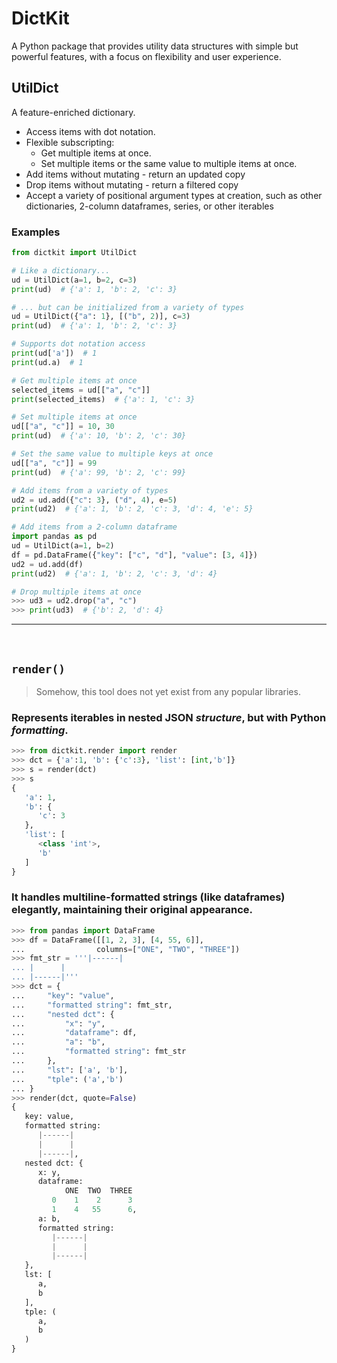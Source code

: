 # DictKit

A Python package that provides utility data structures with simple but powerful
features, with a focus on flexibility and user experience.

## UtilDict

A feature-enriched dictionary.

- Access items with dot notation.
- Flexible subscripting:
    - Get multiple items at once.
    - Set multiple items or the same value to multiple items at once.
- Add items without mutating - return an updated copy
- Drop items without mutating - return a filtered copy
- Accept a variety of positional argument types at creation, such as other dictionaries, 2-column dataframes, series, or other iterables

### Examples

```python
from dictkit import UtilDict

# Like a dictionary...
ud = UtilDict(a=1, b=2, c=3)
print(ud)  # {'a': 1, 'b': 2, 'c': 3}

# ... but can be initialized from a variety of types
ud = UtilDict({"a": 1}, [("b", 2)], c=3)
print(ud)  # {'a': 1, 'b': 2, 'c': 3}

# Supports dot notation access
print(ud['a'])  # 1
print(ud.a)  # 1

# Get multiple items at once
selected_items = ud[["a", "c"]]
print(selected_items)  # {'a': 1, 'c': 3}

# Set multiple items at once
ud[["a", "c"]] = 10, 30
print(ud)  # {'a': 10, 'b': 2, 'c': 30}

# Set the same value to multiple keys at once
ud[["a", "c"]] = 99
print(ud)  # {'a': 99, 'b': 2, 'c': 99}

# Add items from a variety of types
ud2 = ud.add({"c": 3}, ("d", 4), e=5)
print(ud2)  # {'a': 1, 'b': 2, 'c': 3, 'd': 4, 'e': 5}

# Add items from a 2-column dataframe
import pandas as pd
ud = UtilDict(a=1, b=2)
df = pd.DataFrame({"key": ["c", "d"], "value": [3, 4]})
ud2 = ud.add(df)
print(ud2)  # {'a': 1, 'b': 2, 'c': 3, 'd': 4}

# Drop multiple items at once
>>> ud3 = ud2.drop("a", "c")
>>> print(ud3)  # {'b': 2, 'd': 4}
```

---

<br>

## `render()`

> Somehow, this tool does not yet exist from any popular libraries.

### Represents iterables in nested **JSON _structure_**, but with **Python _formatting_**.

```py
>>> from dictkit.render import render
>>> dct = {'a':1, 'b': {'c':3}, 'list': [int,'b']}
>>> s = render(dct)
>>> s
{
   'a': 1,
   'b': {
      'c': 3
   },
   'list': [
      <class 'int'>,
      'b'
   ]
}
```

### It handles multiline-formatted strings (like dataframes) elegantly, maintaining their original appearance.

```py
>>> from pandas import DataFrame
>>> df = DataFrame([[1, 2, 3], [4, 55, 6]],
...                columns=["ONE", "TWO", "THREE"])
>>> fmt_str = '''|------|
... |      |
... |------|'''
>>> dct = {
...     "key": "value",
...     "formatted string": fmt_str,
...     "nested dct": {
...         "x": "y",
...         "dataframe": df,
...         "a": "b",
...         "formatted string": fmt_str
...     },
...     "lst": ['a', 'b'],
...     "tple": ('a','b')
... }
>>> render(dct, quote=False)
{
   key: value,
   formatted string:
      |------|
      |      |
      |------|,
   nested dct: {
      x: y,
      dataframe:
            ONE  TWO  THREE
         0    1    2      3
         1    4   55      6,
      a: b,
      formatted string:
         |------|
         |      |
         |------|
   },
   lst: [
      a,
      b
   ],
   tple: (
      a,
      b
   )
}
```
